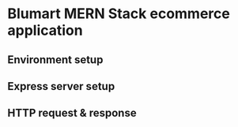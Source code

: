 # Blumart MERN Stack ecommerce application

## Environment setup
## Express server setup
## HTTP request & response